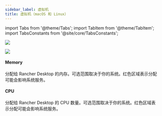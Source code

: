 ```yaml
---
sidebar_label: 虚拟机
title: 虚拟机（macOS 和 Linux）
---
```


import Tabs from '@theme/Tabs';
import TabItem from '@theme/TabItem';
import TabsConstants from '@site/core/TabsConstants';

<Tabs groupId="os">
<TabItem value="macOS">

![](rd-versioned-asset://preferences/macOS_virtualMachine.png)

</TabItem>
<TabItem value="Linux">

![](rd-versioned-asset://preferences/Linux_virtualMachine.png)

</TabItem>
</Tabs>

#### Memory

分配给 Rancher Desktop 的内存。可选范围取决于你的系统。红色区域表示分配可能会影响系统服务。

#### CPU

分配给 Rancher Desktop 的 CPU 数量。可选范围取决于你的系统。红色区域表示分配可能会影响系统服务。
